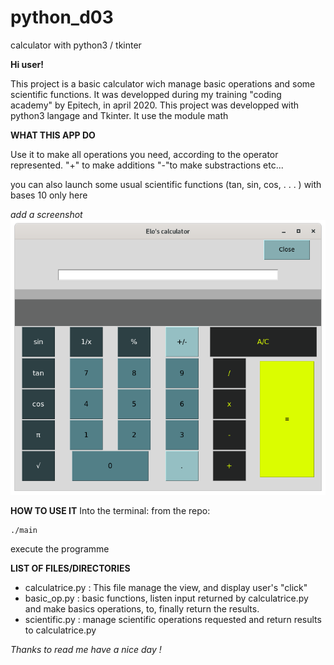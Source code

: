 # python_d03

calculator with python3 / tkinter

**Hi user!**

This project is a basic calculator wich manage basic operations and some scientific functions.
It was developped during my training "coding academy" by Epitech, in april 2020. 
This project was developped with python3 langage and Tkinter.
It use the module math

**WHAT THIS APP DO**

Use it to make all operations you need, according to the operator represented.
"+" to make additions
"-"to make substractions
etc...

you can also launch some usual scientific functions (tan, sin, cos, . . . ) with bases 10 only here

*add a screenshot*
![screenshot](Screenshot_calculator.png) 


**HOW TO USE IT**
Into the terminal:
from the repo:

```
./main
```

execute the programme

**LIST OF FILES/DIRECTORIES**

- calculatrice.py : This file manage the view, and display user's "click"
- basic_op.py : basic functions, listen input returned by calculatrice.py and make basics operations, to, finally return the results. 
- scientific.py : manage scientific operations requested and return results to calculatrice.py

*Thanks to read me have a nice day !*

